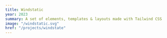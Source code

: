 ```yaml
---
title: Windstatic
year: 2023
summary: A set of elements, templates & layouts made with Tailwind CSS and Alpine.js.
image: "/windstatic.svg"
href: "/projects/windstate"
---
```

